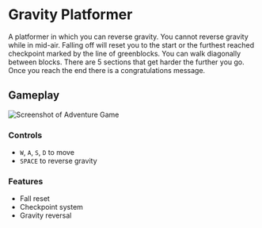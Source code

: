 # Gravity Platformer

A platformer in which you can reverse gravity. You cannot reverse gravity while in mid-air. Falling off will reset you to the start or the furthest reached checkpoint marked by the line of greenblocks. You can walk diagonally between blocks. There are 5 sections that get harder the further you go. Once you reach the end there is a congratulations message.

## Gameplay
  
  ![Screenshot of Adventure Game](gameplay.gif "Screenshot")
  
### Controls
  - `W`, `A`, `S`, `D` to move
  - `SPACE` to reverse gravity
     
### Features
  - Fall reset
  - Checkpoint system
  - Gravity reversal
  
  
  
